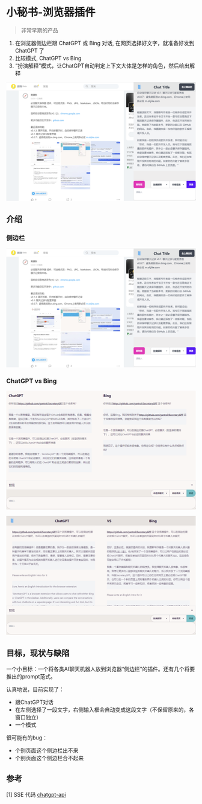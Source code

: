 # 小秘书-浏览器插件

> 非常早期的产品

1. 在浏览器侧边栏跟 ChatGPT 或 Bing 对话, 在网页选择好文字，就准备好发到 ChatGPT 了
2. 比较模式, ChatGPT vs Bing
3. “扮演解释”模式，让ChatGPT自动判定上下文大体是怎样的角色，然后给出解释

![img.png](assets/demo.png)

## 介绍

### 侧边栏

![img.png](assets/demo.png)

### ChatGPT vs Bing

![img.png](assets/chatGPT-vs-Bing.png)

![img.png](assets/chatGPT-vs-Bing1.png)

## 目标，现状与缺陷

一个小目标：一个将各类AI聊天机器人放到浏览器“侧边栏”的插件。还有几个将要推出的prompt范式。

认真地说，目前实现了：

- 跟ChatGPT对话
- 在左侧选择了一段文字，右侧输入框会自动变成这段文字（不保留原来的，各窗口独立）
- 一个模式

很可能有的bug：

- 个别页面这个侧边栏出不来
- 个别页面这个侧边栏合不起来

## 参考

[1] SSE 代码 [chatgpt-api](https://github.com/transitive-bullshit/chatgpt-api#reverse-proxy)
